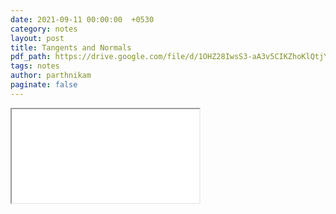 ```yaml
---
date: 2021-09-11 00:00:00  +0530
category: notes
layout: post
title: Tangents and Normals
pdf_path: https://drive.google.com/file/d/1OHZ28IwsS3-aA3v5CIKZhoKlQtjYTkm9/preview?usp=sharing
tags: notes
author: parthnikam
paginate: false
---
```


<iframe class="embed-pdf" src="{{ page.pdf_path }}#toolbar=0" seamless="seamless" scrolling="no" style="overflow:hidden"></iframe>

